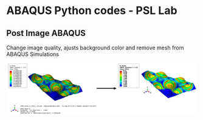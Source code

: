 # ABAQUS Python codes - PSL Lab

## Post Image ABAQUS

Change image quality, ajusts background color and remove mesh from ABAQUS Simulations

![Domes](Figures/Img_Code.png)
